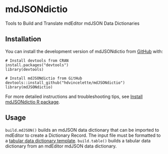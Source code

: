 
# mdJSONdictio

Tools to Build and Translate mdEditor mdJSON Data Dictionaries

## Installation

You can install the development version of mdJSONdictio from [GitHub](https://github.com/) with:

```
# Install devtools from CRAN
install.packages("devtools")
library(devtools)

# Install mdJSONdictio from GitHub
devtools::install_github("hdvincelette/mdJSONdictio")
library(mdJSONdictio)
```

For more detailed instructions and troubleshooting tips, see [Install mdJSONdictio R package](https://hdvincelette.github.io/mdJSONdictio/articles/03_Setup_mdJSONdictio.html#install-mdjsondictio-r-package).

## Usage

```build.mdJSON()``` builds an mdJSON data dictionary that can be imported to mdEditor to create a Dictionary Record. The input file must be formatted to a [tabular data dictionary template](https://github.com/hdvincelette/mdJSONdictio/blob/master/inst/templates/mdJSONdictio_Dictionary_Template_v1.xlsx?raw=true). ```build.table()``` builds a tabular data dictionary from an mdEditor mdJSON data dictionary.

